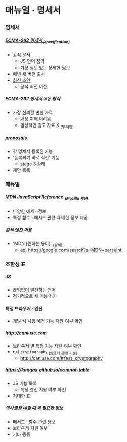 매뉴얼 · 명세서
==============

### 명세서

##### [ECMA-262 명세서 <sub>(specification)</sub>](https://ecma-international.org/publications-and-standards/standards/ecma-262/)
- 공식 문서
  - JS 언어 정의
  - 가장 심도 있는 상세한 정보
- 매년 새 버전 출시
- [최신 초안](https://tc39.es/ecma262/)
  - 공식 버전 이전

##### ECMA-262 명세서 고유 형식
- 가장 신뢰할 만한 자료
  - 내용 이해 어려움
  - 일상적인 참고 자료 X <sub>(부적합)</sub>

##### [proposals](https://github.com/tc39/proposals)
- 갓 명세서 등록된 기능
- '등록되기 바로 직전' 기능
  - stage 3 상태
- 제안 목록

### 매뉴얼

##### [MDN JavaScript Reference](https://developer.mozilla.org/en-US/docs/Web/JavaScript/Reference) <sub>(Mozilla 재단)</sub>
- 다양한 예제 · 정보
- 특정 함수 · 메서드 관련 자세한 정보 제공

##### 검색 엔진 이용
- 'MDN \[원하는 용어\]' <sub>(검색)</sub>
  - ex\) https://google.com/search?q=MDN+parseInt

### 호환성 표

##### JS
- 끊임없이 발전하는 언어
- 정기적으로 새 기능 추가

#### 특정 브라우저 · 엔진
- 개발 시 사용 예정 기능 지원 여부 확인

##### http://caniuse.com
- 브라우저 별 특정 기능 지원 여부 확인
- ex\) `cryptography` <sub>(암호화 관련 기능)</sub>
  - http://caniuse.com/#feat=cryptography

##### https://kangax.github.io/compat-table
- JS 기능 목록
  - 특정 엔진 지원 여부 확인
- 거대한 표

##### 의사결정 내릴 때 꼭 필요한 정보
- 메서드 · 함수 관련 정보
- 브라우저 지원 여부
- 기타 등등
